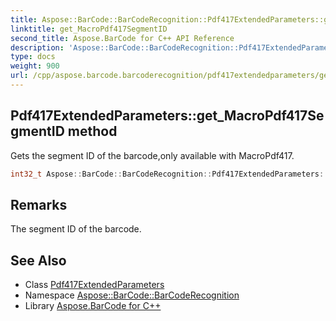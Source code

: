```yaml
---
title: Aspose::BarCode::BarCodeRecognition::Pdf417ExtendedParameters::get_MacroPdf417SegmentID method
linktitle: get_MacroPdf417SegmentID
second_title: Aspose.BarCode for C++ API Reference
description: 'Aspose::BarCode::BarCodeRecognition::Pdf417ExtendedParameters::get_MacroPdf417SegmentID method. Gets the segment ID of the barcode,only available with MacroPdf417 in C++.'
type: docs
weight: 900
url: /cpp/aspose.barcode.barcoderecognition/pdf417extendedparameters/get_macropdf417segmentid/
---
```

## Pdf417ExtendedParameters::get_MacroPdf417SegmentID method


Gets the segment ID of the barcode,only available with MacroPdf417.

```cpp
int32_t Aspose::BarCode::BarCodeRecognition::Pdf417ExtendedParameters::get_MacroPdf417SegmentID()
```

## Remarks


The segment ID of the barcode.



## See Also

* Class [Pdf417ExtendedParameters](../)
* Namespace [Aspose::BarCode::BarCodeRecognition](../../)
* Library [Aspose.BarCode for C++](../../../)
